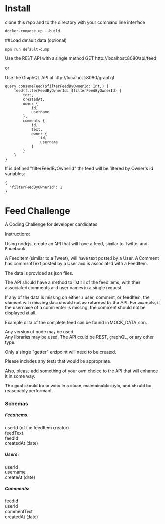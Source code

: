 # Install 
clone this repo and to the directory with your command line interface
```
docker-compose up --build
```
##Load default data (optional)
```
npm run default-dump
```

Use the REST API with a single method
GET http://localhost:8080/api/feed

or

Use the GraphQL API at http://localhost:8080/graphql
```
query consumeFeed($filterFeedByOwnerId: Int,) {
    feed(filterFeedByOwnerId: $filterFeedByOwnerId) {
        text,
        createdAt,
        owner {
    		id,
            username
        },
    	comments {
    		id,
            text,
            owner {
                id,
                username
            } 
    	}
    }
}
```

If is defined "filterFeedByOwnerId" the feed will be filtered by Owner's id 
variables:
```
{
  "filterFeedByOwnerId": 1
}
```


# Feed Challenge
A Coding Challenge for developer candidates

Instructions:

Using nodejs, create an API that will have a feed, similar to Twitter and Facebook.

A FeedItem (similar to a Tweet), will have text posted by a User.
A Comment has commentText posted by a User and is associated with a FeedItem.

The data is provided as json files.

The API should have a method to list all of the feedItems, with their associated 
comments and user names in a single request.

If any of the data is missing on either a user, comment, or feedItem, 
the element with missing data should not be returned by the API.
For example, if the username of a commenter is missing, the comment should not be displayed at all.


Example data of the complete feed can be found in MOCK_DATA.json.

Any version of node may be used.  
Any libraries may be used.
The API could be REST, graphQL, or any other type.

Only a single "getter" endpoint will need to be created.

Please includes any tests that would be appropriate.

Also, please add something of your own choice to the API that will enhance it in some way.

The goal should be to write in a clean, maintainable style, and should be reasonably performant.


### Schemas

##### FeedItems:
userId (of the feedItem creator)\
feedText\
feedId\
createdAt (date)

##### Users:
userId\
username\
createAt (date)

##### Comments:
feedId\
userId\
commentText\
createdAt (date)

